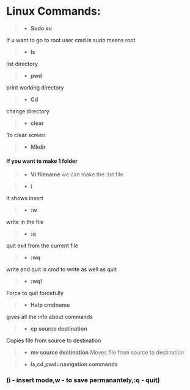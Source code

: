 # Linux Commands:

> + **Sudo su**

If u want to go to root user cmd is sudo means root

> + **ls**

list directory

> + **pwd**

print working directory

> + **Cd**

change directory

> + **clear**

To clear screen
> + **Mkdir**

#### If you want to make 1 folder 
> + **Vi filename**
we can make the .txt file 

> + **i**

It shows insert
> + **:w**

write in the file

> + **:q**

quit exit from the current file

> + **:wq**

write and quit is cmd to write as well as quit

> + **:wq!**

Force to quit forcefully

> + **Help cmdname**

gives all the info about commands

> + **cp source destination**

Copies file from source to destination
> + **mv source destination**
Moves file from source to destination

> + **ls,cd,pwd=navigation commands**

### (i - insert mode,w - to save permanantely,:q - quit)